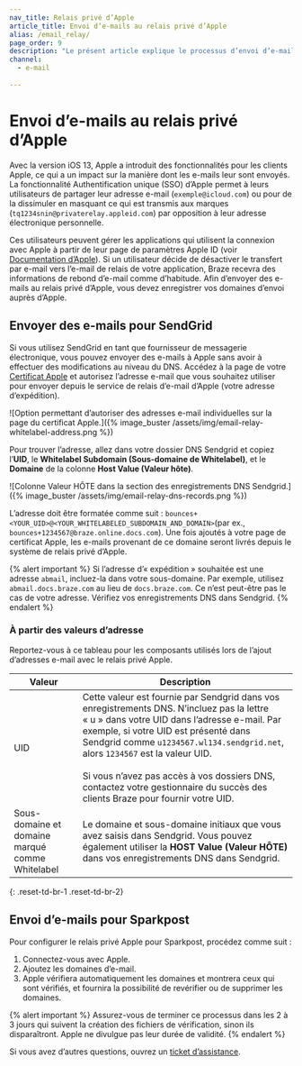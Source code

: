 ```yaml
---
nav_title: Relais privé d’Apple
article_title: Envoi d’e-mails au relais privé d’Apple
alias: /email_relay/
page_order: 9
description: "Le présent article explique le processus d’envoi d’e-mails au relais privé d’Apple."
channel:
  - e-mail
  
---
```


# Envoi d’e-mails au relais privé d’Apple

Avec la version iOS 13, Apple a introduit des fonctionnalités pour les clients Apple, ce qui a un impact sur la manière dont les e-mails leur sont envoyés. La fonctionnalité Authentification unique (SSO) d’Apple permet à leurs utilisateurs de partager leur adresse e-mail (`exemple@icloud.com`) ou pour de la dissimuler en masquant ce qui est transmis aux marques (`tq1234snin@privaterelay.appleid.com`) par opposition à leur adresse électronique personnelle.

Ces utilisateurs peuvent gérer les applications qui utilisent la connexion avec Apple à partir de leur page de paramètres Apple ID (voir [Documentation d’Apple](https://support.apple.com/en-us/HT210426)). Si un utilisateur décide de désactiver le transfert par e-mail vers l’e-mail de relais de votre application, Braze recevra des informations de rebond d’e-mail comme d’habitude. Afin d’envoyer des e-mails au relais privé d’Apple, vous devez enregistrer vos domaines d’envoi auprès d’Apple.

## Envoyer des e-mails pour SendGrid

Si vous utilisez SendGrid en tant que fournisseur de messagerie électronique, vous pouvez envoyer des e-mails à Apple sans avoir à effectuer des modifications au niveau du DNS. Accédez à la page de votre [Certificat Apple](https://help.apple.com/developer-account/?lang=en#/devf822fb8fc) et autorisez l’adresse e-mail que vous souhaitez utiliser pour envoyer depuis le service de relais d’e-mail d’Apple (votre adresse d’expédition).  

![Option permettant d’autoriser des adresses e-mail individuelles sur la page du certificat Apple.]({% image_buster /assets/img/email-relay-whitelabel-address.png %})

Pour trouver l’adresse, allez dans votre dossier DNS Sendgrid et copiez l’**UID**, le **Whitelabel Subdomain (Sous-domaine de Whitelabel)**, et le **Domaine** de la colonne **Host Value (Valeur hôte)**. 

![Colonne Valeur HÔTE dans la section des enregistrements DNS Sendgrid.]({% image_buster /assets/img/email-relay-dns-records.png %})

L’adresse doit être formatée comme suit : `bounces+<YOUR_UID>@<YOUR_WHITELABELED_SUBDOMAIN_AND_DOMAIN>`(par ex., `bounces+1234567@braze.online.docs.com`). Une fois ajoutés à votre page de certificat Apple, les e-mails provenant de ce domaine seront livrés depuis le système de relais privé d’Apple.

{% alert important %}
Si l’adresse d’« expédition » souhaitée est une adresse `abmail`, incluez-la dans votre sous-domaine. Par exemple, utilisez `abmail.docs.braze.com` au lieu de `docs.braze.com`. Ce n’est peut-être pas le cas de votre adresse. Vérifiez vos enregistrements DNS dans Sendgrid. 
{% endalert %}

### À partir des valeurs d’adresse

Reportez-vous à ce tableau pour les composants utilisés lors de l’ajout d’adresses e-mail avec le relais privé Apple.

| Valeur | Description |
|---|---|
| UID | Cette valeur est fournie par Sendgrid dans vos enregistrements DNS. N’incluez pas la lettre « u » dans votre UID dans l’adresse e-mail. Par exemple, si votre UID est présenté dans Sendgrid comme `u1234567.wl134.sendgrid.net`, alors `1234567` est la valeur UID. <br><br> Si vous n’avez pas accès à vos dossiers DNS, contactez votre gestionnaire du succès des clients Braze pour fournir votre UID. |
| Sous-domaine et domaine marqué comme Whitelabel | Le domaine et sous-domaine initiaux que vous avez saisis dans Sendgrid. Vous pouvez également utiliser la **HOST Value (Valeur HÔTE)** dans vos enregistrements DNS dans Sendgrid. |
{: .reset-td-br-1 .reset-td-br-2}

## Envoi d’e-mails pour Sparkpost

Pour configurer le relais privé Apple pour Sparkpost, procédez comme suit : 

1. Connectez-vous avec Apple. 
2. Ajoutez les domaines d’e-mail. 
3. Apple vérifiera automatiquement les domaines et montrera ceux qui sont vérifiés, et fournira la possibilité de revérifier ou de supprimer les domaines.

{% alert important %}
Assurez-vous de terminer ce processus dans les 2 à 3 jours qui suivent la création des fichiers de vérification, sinon ils disparaîtront. Apple ne divulgue pas leur durée de validité.
{% endalert %}

Si vous avez d’autres questions, ouvrez un [ticket d’assistance]({{site.baseurl}}/braze_support/).
